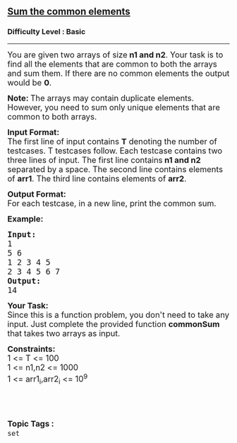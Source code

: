 <h2><a href="https://practice.geeksforgeeks.org/problems/sum-the-common-elements/1?page=1&difficulty[]=-1&category[]=set&sortBy=submissions">Sum the common elements</a></h2><h3>Difficulty Level : Basic</h3><hr><div class="problems_problem_content__Xm_eO" bis_skin_checked="1"><div class="problemQuestion" bis_skin_checked="1">
<p><span style="font-size:18px">You are given two arrays of size<strong> n1 and n2</strong>. Your task is to find all the elements that are common to both the arrays and sum them. If there are no common elements the output would be <strong>0</strong>.</span></p>

<p><strong><span style="font-size:18px">Note: </span></strong><span style="font-size:18px">The arrays may contain duplicate elements. However, you need to sum only unique elements that are common to both arrays.</span></p>

<p><span style="font-size:18px"><strong>Input Format:</strong><br>
The first line of input contains <strong>T</strong> denoting the number of testcases. T testcases follow. Each testcase contains two three lines of input. The first line contains<strong> n1 and n2</strong> separated by a space. The second line contains elements of <strong>arr1</strong>. The third line contains elements of <strong>arr2</strong>.</span></p>

<p><span style="font-size:18px"><strong>Output Format:</strong><br>
For each testcase, in a new line, print the common sum.</span></p>

<p><span style="font-size:18px"><strong>Example:</strong></span></p>

<pre><span style="font-size:18px"><strong>Input:</strong>
1
5 6
1 2 3 4 5
2 3 4 5 6 7
<strong>Output:</strong>
14</span></pre>

<p><span style="font-size:18px"><strong>Your Task:</strong><br>
Since this is a function problem, you don't need to take any input. Just complete the provided function <strong>commonSum</strong> that takes two arrays as input.</span></p>

<p><span style="font-size:18px"><strong>Constraints:</strong><br>
1 &lt;= T &lt;= 100<br>
1 &lt;= n1,n2 &lt;= 1000<br>
1 &lt;= arr1<sub>i</sub>,arr2<sub>i</sub> &lt;= 10<sup>9</sup></span></p>

<p>&nbsp;</p>
</div>
</div><br><p><span style=font-size:18px><strong>Topic Tags : </strong><br><code>set</code>&nbsp;